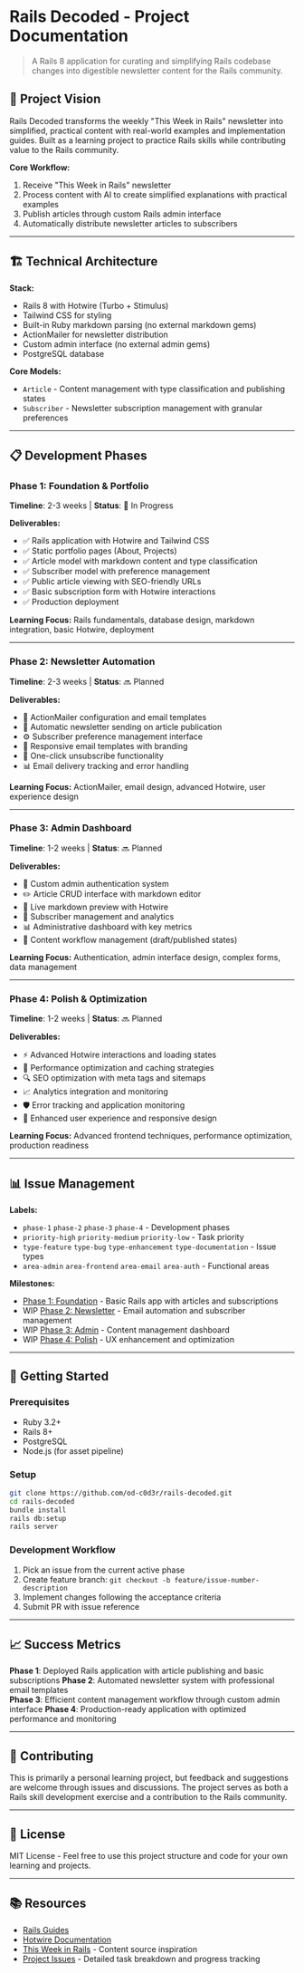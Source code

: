 # Rails Decoded - Project Documentation

> A Rails 8 application for curating and simplifying Rails codebase changes into digestible newsletter content for the Rails community.

## 🎯 Project Vision

Rails Decoded transforms the weekly "This Week in Rails" newsletter into simplified, practical content with real-world examples and implementation guides. Built as a learning project to practice Rails skills while contributing value to the Rails community.

**Core Workflow:**
1. Receive "This Week in Rails" newsletter
2. Process content with AI to create simplified explanations with practical examples
3. Publish articles through custom Rails admin interface
4. Automatically distribute newsletter articles to subscribers

---

## 🏗️ Technical Architecture

**Stack:**
- Rails 8 with Hotwire (Turbo + Stimulus)
- Tailwind CSS for styling
- Built-in Ruby markdown parsing (no external markdown gems)
- ActionMailer for newsletter distribution
- Custom admin interface (no external admin gems)
- PostgreSQL database

**Core Models:**
- `Article` - Content management with type classification and publishing states
- `Subscriber` - Newsletter subscription management with granular preferences

---

## 📋 Development Phases

### Phase 1: Foundation & Portfolio
**Timeline**: 2-3 weeks | **Status**: 🔄 In Progress

**Deliverables:**
- ✅ Rails application with Hotwire and Tailwind CSS
- ✅ Static portfolio pages (About, Projects)
- ✅ Article model with markdown content and type classification
- ✅ Subscriber model with preference management
- ✅ Public article viewing with SEO-friendly URLs
- ✅ Basic subscription form with Hotwire interactions
- ✅ Production deployment

**Learning Focus:** Rails fundamentals, database design, markdown integration, basic Hotwire, deployment

---

### Phase 2: Newsletter Automation
**Timeline**: 2-3 weeks | **Status**: 🔜 Planned

**Deliverables:**
- 📧 ActionMailer configuration and email templates
- 🤖 Automatic newsletter sending on article publication
- ⚙️ Subscriber preference management interface
- 📱 Responsive email templates with branding
- 🔗 One-click unsubscribe functionality
- 📊 Email delivery tracking and error handling

**Learning Focus:** ActionMailer, email design, advanced Hotwire, user experience design

---

### Phase 3: Admin Dashboard
**Timeline**: 1-2 weeks | **Status**: 🔜 Planned

**Deliverables:**
- 🔐 Custom admin authentication system
- ✏️ Article CRUD interface with markdown editor
- 👀 Live markdown preview with Hotwire
- 👥 Subscriber management and analytics
- 📊 Administrative dashboard with key metrics
- 🔄 Content workflow management (draft/published states)

**Learning Focus:** Authentication, admin interface design, complex forms, data management

---

### Phase 4: Polish & Optimization
**Timeline**: 1-2 weeks | **Status**: 🔜 Planned

**Deliverables:**
- ⚡ Advanced Hotwire interactions and loading states
- 🚀 Performance optimization and caching strategies
- 🔍 SEO optimization with meta tags and sitemaps
- 📈 Analytics integration and monitoring
- 🛡️ Error tracking and application monitoring
- 🎨 Enhanced user experience and responsive design

**Learning Focus:** Advanced frontend techniques, performance optimization, production readiness

---

## 📊 Issue Management

**Labels:**
- `phase-1` `phase-2` `phase-3` `phase-4` - Development phases
- `priority-high` `priority-medium` `priority-low` - Task priority
- `type-feature` `type-bug` `type-enhancement` `type-documentation` - Issue types
- `area-admin` `area-frontend` `area-email` `area-auth` - Functional areas

**Milestones:**
- [Phase 1: Foundation](https://github.com/od-c0d3r/red-space/milestone/1) - Basic Rails app with articles and subscriptions
- WIP [Phase 2: Newsletter](https://github.com/od-c0d3r/red-space/milestone/2) - Email automation and subscriber management  
- WIP [Phase 3: Admin](https://github.com/od-c0d3r/red-space/milestone/3) - Content management dashboard
- WIP [Phase 4: Polish](https://github.com/od-c0d3r/red-space/milestone/4) - UX enhancement and optimization

---

## 🚀 Getting Started

### Prerequisites
- Ruby 3.2+
- Rails 8+
- PostgreSQL
- Node.js (for asset pipeline)

### Setup
```bash
git clone https://github.com/od-c0d3r/rails-decoded.git
cd rails-decoded
bundle install
rails db:setup
rails server
```

### Development Workflow
1. Pick an issue from the current active phase
2. Create feature branch: `git checkout -b feature/issue-number-description`
3. Implement changes following the acceptance criteria
4. Submit PR with issue reference

---

## 📈 Success Metrics

**Phase 1**: Deployed Rails application with article publishing and basic subscriptions
**Phase 2**: Automated newsletter system with professional email templates  
**Phase 3**: Efficient content management workflow through custom admin interface
**Phase 4**: Production-ready application with optimized performance and monitoring

---

## 🤝 Contributing

This is primarily a personal learning project, but feedback and suggestions are welcome through issues and discussions. The project serves as both a Rails skill development exercise and a contribution to the Rails community.

---

## 📝 License

MIT License - Feel free to use this project structure and code for your own learning and projects.

---

## 📚 Resources

- [Rails Guides](https://guides.rubyonrails.org/)
- [Hotwire Documentation](https://hotwired.dev/)
- [This Week in Rails](https://rails-weekly.ongoodbits.com/) - Content source inspiration
- [Project Issues](https://github.com/od-c0d3r/rails-decoded.git) - Detailed task breakdown and progress tracking
